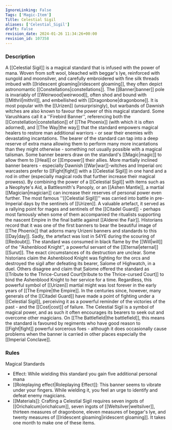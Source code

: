 ```yaml
---
IgnoreLinking: False
Tags: ['Magic-Item']
Title: Celestial Sigil
aliases: ['Celestial_Sigil']
draft: False
revision_date: 2024-01-26 11:34:26+00:00
revision_id: 107358
---
```


### Description
A [[Celestial Sigil]] is a magical standard that is infused with the power of mana. Woven from soft wool, bleached with beggar's lye, reinforced with sungold and moonsilver, and carefully embroidered with fine silk threads imbued with [[Iridescent gloaming|iridescent gloaming]], they often depict astronomantic [[Constellations|constellations]]. The [[Banner|banner]] pole is invariably of [[Weirwood|weirwood]], often shod and bound with [[Mithril|mithril]], and embellished with [[Dragonbone|dragonbone]]. It is most popular with the [[Urizen]] (unsurprisingly), but warbands of Dawnish witches are also known to favour the power of this magical standard. Some Varushkans call it a ''Firebird Banner'', referencing both the [[Constellation|constellation]] of [[The Phoenix]] (with which it is often adorned), and [[The Way|the way]] that the standard empowers magical healers to restore man additional warriors - or sear their enemies with devastating incantations.
The bearer of the standard can tap into a deep reserve of extra mana allowing them to perform many more incantations than they might otherwise - something not usually possible with a magical talisman. Some banner bearers draw on the standard's [[Magic|magic]] to allow them to [[Heal]] or [[Empower]] their allies. More martially inclined banner bearers - especially Dawnish [[War|war]]-witches and Imperial orc warcasters prefer to [[Fight|fight]] with a [[Celestial Sigil]] in one hand and a rod in other (especially magical rods that further increase their magical prowess). By combining the power of a [[Celestial Sigil]] with items such as a Neophyte's Aid, a Battlesmith's Panoply, or an [[Ashen Mantle]], a martial [[Magician|magician]] can increase their reserves of personal power even further.
The most famous ''[[Celestial Sigil]]'' was carried into battle in pre-Imperial days by the sentinels of [[Urizen]].  A valuable artefact, it served as a rallying point for mages and sentinels of the [[Citadel Guard]] - perhaps most famously when some of them accompanied the ritualists supporting the nascent Empire in the final battle against [[Alderei the Fair]]. Historians record that it was one of the first banners to bear the beautiful image of [[The Phoenix]] that adorns many Urizeni banners and standards to this [[Day|day]]. Sadly, the artefact was lost in 54YE during the scouring of [[Redoubt]]. The standard was consumed in black flame by the [[Will|will]] of the ''Ashenblood Knight'', a powerful servant of the [[Eternal|eternal]] [[Surut]]. The exact circumstances of its destruction are unclear. Some historians claim the Ashenblood Knight was fighting for the orcs and destroyed the sigil after defeating its bearer, Salome of Highwatch, in a duel. Others disagree and claim that Salome offered the standard as [[Tribute to the Thrice-Cursed Court|tribute to the Thrice-cursed Court]] to bind the Ashenblood Knight to her service for a time. Regardless, this powerful symbol of [[Urizen]] martial might was lost forever in the early years of [[The Empire|the Empire]]. In the centuries since, however, many generals of the [[Citadel Guard]] have made a point of fighting under a [[Celestial Sigil]], perceiving it as a powerful reminder of the victories of the past - and the [[Cost|cost]] of failure.
The Celestial Sigil is a symbol of magical power, and as such it often encourages its bearers to seek out and overcome other magicians. On [[The Battlefield|the battlefield]], this means the standard is favoured by regiments who have good reason to [[Fight|fight]] powerful sorcerous foes - although it does occasionally cause problems when the banner is carried in other places especially the [[Imperial Conclave]].
### Rules
Magical Standards
* Effect: While wielding this standard you gain five additional personal mana
* [[Roleplaying effect|Roleplaying Effect]]: This banner seems to vibrate under your fingers. While wielding it, you feel an urge to identify and defeat enemy magicians.
* [[Materials]]: Crafting a Celestial Sigil requires seven ingots of [[Orichalcum|orichalcum]], seven ingots of [[Weltsilver|weltsilver]], thirteen measures of dragonbone, eleven measures of beggar's lye, and twenty measures of [[Iridescent gloaming|iridescent gloaming]]. It takes one month to make one of these items.
